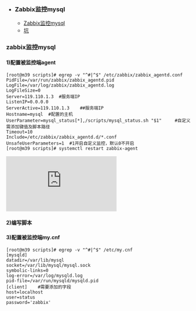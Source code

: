 + ### Zabbix监控mysql
    + [Zabbix监控mysql](#zabbix监控mysql)
    + [坑](#坑)
### zabbix监控mysql

#### 1)配置被监控端agent
```
[root@m39 scripts]# egrep -v "^#|^$" /etc/zabbix/zabbix_agentd.conf 
PidFile=/var/run/zabbix/zabbix_agentd.pid
LogFile=/var/log/zabbix/zabbix_agentd.log
LogFileSize=0
Server=119.110.1.3	#服务端IP
ListenIP=0.0.0.0
ServerActive=119.110.1.3	##服务端IP
Hostname=mysql	#配置的主机
UserParameter=mysql_status[*],/scripts/mysql_status.sh "$1"		#自定义需添加键值及脚本路径
Timeout=10
Include=/etc/zabbix/zabbix_agentd.d/*.conf
UnsafeUserParameters=1 	#1开启自定义监控，默认0不开启
[root@m39 scripts]# systemctl restart zabbix-agent
```
![mysql_status.sh](https://github.com/Kingserch/Job-accumulation/blob/zabbix/sh/mysql_status.sh)
#### 2)编写脚本

#### 3)配置被监控端my.cnf
```
[root@m39 scripts]# egrep -v "^#|^$" /etc/my.cnf
[mysqld]
datadir=/var/lib/mysql
socket=/var/lib/mysql/mysql.sock
symbolic-links=0
log-error=/var/log/mysqld.log
pid-file=/var/run/mysqld/mysqld.pid
[client]	#需要添加的字段
host=localhost
user=status
password='zabbix'
```